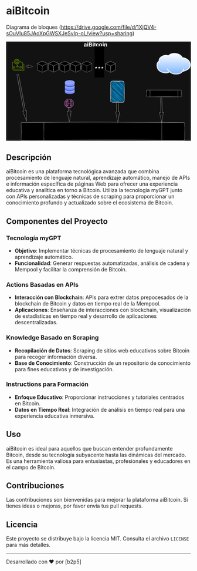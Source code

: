 # aiBitcoin


Diagrama de bloques (https://drive.google.com/file/d/1XjQV4-sOuVIu85JAoXpGWSXJeSvIp-oL/view?usp=sharing) 

![Diagrama de aiBitcoin](/imagenes/aiBitcoin.drawio.png)


## Descripción
aiBitcoin es una plataforma tecnológica avanzada que combina procesamiento de lenguaje natural, aprendizaje automático, manejo de APIs e información específica de páginas Web para ofrecer una experiencia educativa y analítica en torno a Bitcoin. Utiliza la tecnología myGPT junto con APIs personalizadas y técnicas de scraping para proporcionar un conocimiento profundo y actualizado sobre el ecosistema de Bitcoin.

## Componentes del Proyecto

### Tecnología myGPT
- **Objetivo**: Implementar técnicas de procesamiento de lenguaje natural y aprendizaje automático.
- **Funcionalidad**: Generar respuestas automatizadas, análisis de cadena y Mempool y facilitar la comprensión de Bitcoin.

### Actions Basadas en APIs
- **Interacción con Blockchain**: APIs para extrer datos prepocesados de la blockchain de Bitcoin y datos en tiempo real de la Mempool.
- **Aplicaciones**: Enseñanza de interacciones con blockchain, visualización de estadísticas en tiempo real y desarrollo de aplicaciones descentralizadas.

### Knowledge Basado en Scraping
- **Recopilación de Datos**: Scraping de sitios web educativos sobre Bitcoin para recoger información diversa.
- **Base de Conocimiento**: Construcción de un repositorio de conocimiento para fines educativos y de investigación.

### Instructions para Formación
- **Enfoque Educativo**: Proporcionar instrucciones y tutoriales centrados en Bitcoin.
- **Datos en Tiempo Real**: Integración de análisis en tiempo real para una experiencia educativa inmersiva.

## Uso
aiBitcoin es ideal para aquellos que buscan entender profundamente Bitcoin, desde su tecnología subyacente hasta las dinámicas del mercado. Es una herramienta valiosa para entusiastas, profesionales y educadores en el campo de Bitcoin.

## Contribuciones
Las contribuciones son bienvenidas para mejorar la plataforma aiBitcoin. Si tienes ideas o mejoras, por favor envía tus pull requests.

## Licencia
Este proyecto se distribuye bajo la licencia MIT. Consulta el archivo `LICENSE` para más detalles.

---

Desarrollado con ❤️ por [b2p5]
